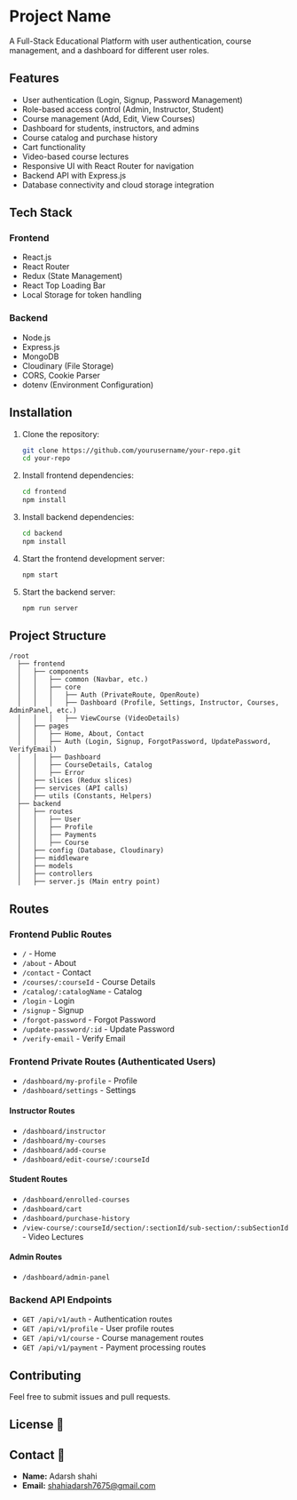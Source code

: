# Project Name

A Full-Stack Educational Platform with user authentication, course management, and a dashboard for different user roles.

## Features
- User authentication (Login, Signup, Password Management)
- Role-based access control (Admin, Instructor, Student)
- Course management (Add, Edit, View Courses)
- Dashboard for students, instructors, and admins
- Course catalog and purchase history
- Cart functionality
- Video-based course lectures
- Responsive UI with React Router for navigation
- Backend API with Express.js
- Database connectivity and cloud storage integration

## Tech Stack
### Frontend
- React.js
- React Router
- Redux (State Management)
- React Top Loading Bar
- Local Storage for token handling

### Backend
- Node.js
- Express.js
- MongoDB
- Cloudinary (File Storage)
- CORS, Cookie Parser
- dotenv (Environment Configuration)

## Installation

1. Clone the repository:
   ```sh
   git clone https://github.com/yourusername/your-repo.git
   cd your-repo
   ```

2. Install frontend dependencies:
   ```sh
   cd frontend
   npm install
   ```

3. Install backend dependencies:
   ```sh
   cd backend
   npm install
   ```

4. Start the frontend development server:
   ```sh
   npm start
   ```

5. Start the backend server:
   ```sh
   npm run server
   ```

## Project Structure
```
/root
  ├── frontend
  │   ├── components
  │   │   ├── common (Navbar, etc.)
  │   │   ├── core
  │   │   │   ├── Auth (PrivateRoute, OpenRoute)
  │   │   │   ├── Dashboard (Profile, Settings, Instructor, Courses, AdminPanel, etc.)
  │   │   │   ├── ViewCourse (VideoDetails)
  │   ├── pages
  │   │   ├── Home, About, Contact
  │   │   ├── Auth (Login, Signup, ForgotPassword, UpdatePassword, VerifyEmail)
  │   │   ├── Dashboard
  │   │   ├── CourseDetails, Catalog
  │   │   ├── Error
  │   ├── slices (Redux slices)
  │   ├── services (API calls)
  │   ├── utils (Constants, Helpers)
  ├── backend
  │   ├── routes
  │   │   ├── User
  │   │   ├── Profile
  │   │   ├── Payments
  │   │   ├── Course
  │   ├── config (Database, Cloudinary)
  │   ├── middleware
  │   ├── models
  │   ├── controllers
  │   ├── server.js (Main entry point)
```

## Routes
### Frontend Public Routes
- `/` - Home
- `/about` - About
- `/contact` - Contact
- `/courses/:courseId` - Course Details
- `/catalog/:catalogName` - Catalog
- `/login` - Login
- `/signup` - Signup
- `/forgot-password` - Forgot Password
- `/update-password/:id` - Update Password
- `/verify-email` - Verify Email

### Frontend Private Routes (Authenticated Users)
- `/dashboard/my-profile` - Profile
- `/dashboard/settings` - Settings

#### Instructor Routes
- `/dashboard/instructor`
- `/dashboard/my-courses`
- `/dashboard/add-course`
- `/dashboard/edit-course/:courseId`

#### Student Routes
- `/dashboard/enrolled-courses`
- `/dashboard/cart`
- `/dashboard/purchase-history`
- `/view-course/:courseId/section/:sectionId/sub-section/:subSectionId` - Video Lectures

#### Admin Routes
- `/dashboard/admin-panel`

### Backend API Endpoints
- `GET /api/v1/auth` - Authentication routes
- `GET /api/v1/profile` - User profile routes
- `GET /api/v1/course` - Course management routes
- `GET /api/v1/payment` - Payment processing routes

## Contributing
Feel free to submit issues and pull requests.

## **License** 📄

## **Contact** 📧

- **Name:** Adarsh shahi  
- **Email:** shahiadarsh7675@gmail.com

